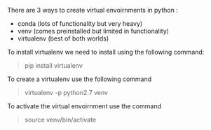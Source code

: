 There are 3 ways to create virtual envoirnments in python :
- conda (lots of functionality but very heavy)
- venv (comes preinstalled but limited in functionality)
- virtualenv (best of both worlds)

To install virtualenv we need to install using the following command:
> pip install virtualenv

To create a virtualenv use the following command 
> virtualenv -p python2.7 venv

To activate the virtual envoirnment use the command 
> source venv/bin/activate